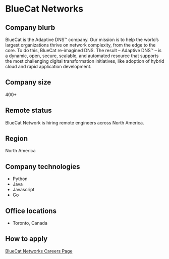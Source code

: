 # BlueCat Networks

## Company blurb

BlueCat is the Adaptive DNS™ company. Our mission is to help the world’s largest organizations thrive on network complexity, from the edge to the core. To do this, BlueCat re-imagined DNS. The result – Adaptive DNS™ – is a dynamic, open, secure, scalable, and automated resource that supports the most challenging digital transformation initiatives, like adoption of hybrid cloud and rapid application development.

## Company size

400+

## Remote status

BlueCat Network is hiring remote engineers across North America.

## Region

North America

## Company technologies

- Python
- Java
- Javascript
- Go

## Office locations

- Toronto, Canada

## How to apply

[BlueCat Networks Careers Page](https://bluecatnetworks.com/careers/)
